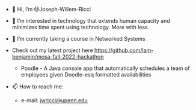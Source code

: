 - 👋 Hi, I’m @Joseph-Willem-Ricci
- 👀 I’m interested in technology that extends human capacity and minimizes time spent using technology. More with less.
- 🌱 I’m currently taking a course in Networked Systems
- Check out my latest project here https://github.com/lam-benjamin/mosa-fall-2022-hackathon
  - Poodle - A Java console app that automatically schedules a team of employees given Doodle-esq formatted availabilities

- 📫 How to reach me:
  - e-mail:   jwricci@upenn.edu
 
<!---
Joseph-Willem-Ricci/Joseph-Willem-Ricci is a ✨ special ✨ repository because its `README.md` (this file) appears on your GitHub profile.
You can click the Preview link to take a look at your changes.
--->

